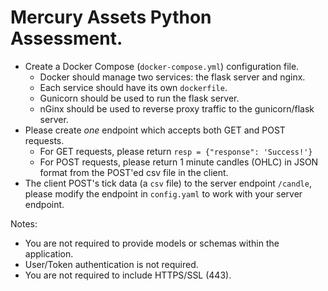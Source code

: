 # Mercury Assets Python Assessment.

- Create a Docker Compose (`docker-compose.yml`) configuration file.
	- Docker should manage two services: the flask server and nginx.
	- Each service should have its own `dockerfile`.
	- Gunicorn should be used to run the flask server.
	- nGinx should be used to reverse proxy traffic to the gunicorn/flask server.
- Please create *one* endpoint which accepts both GET and POST requests.
	- For GET requests, please return `resp = {"response": 'Success!'}`
	- For POST requests, please return 1 minute candles (OHLC) in JSON format from the POST'ed csv file in the client.
- The client POST's tick data (a `csv` file) to the server endpoint `/candle`, please modify the endpoint in `config.yaml` to work with your server endpoint.



Notes:

- You are not required to provide models or schemas within the application.
- User/Token authentication is not required.
- You are not required to include HTTPS/SSL (443).
